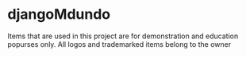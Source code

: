# djangoMdundo
Items that are used in this project are for  demonstration and education popurses only. All logos and trademarked items belong to the owner
